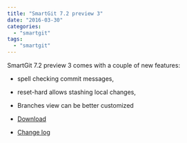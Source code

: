 ```yaml
---
title: "SmartGit 7.2 preview 3"
date: "2016-03-30"
categories: 
  - "smartgit"
tags: 
  - "smartgit"
---
```


SmartGit 7.2 preview 3 comes with a couple of new features:

- spell checking commit messages,
- reset-hard allows stashing local changes,
- Branches view can be better customized

- [Download](http://www.syntevo.com/smartgit/early-access)
- [Change log](http://www.syntevo.com/smartgit/changelog-eap.txt)
